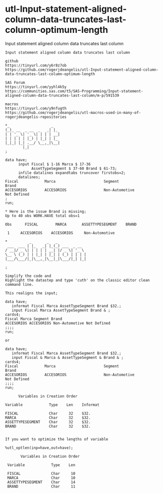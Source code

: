 # utl-Input-statement-aligned-column-data-truncates-last-column-optimum-length
Input statement aligned column data truncates last column 

    Input statement aligned column data truncates last column                                                                   
                                                                                                                                
    github                                                                                                                      
    https://tinyurl.com/y6r8z7ob                                                                                                
    https://github.com/rogerjdeangelis/utl-Input-statement-aligned-column-data-truncates-last-column-optimum-length             
                                                                                                                                
    SAS Forum                                                                                                                   
    https://tinyurl.com/yyhl4k5y                                                                                                
    https://communities.sas.com/t5/SAS-Programming/Input-statement-aligned-column-data-truncates-last-column/m-p/591539         
                                                                                                                                
    macros                                                                                                                      
    https://tinyurl.com/y9nfugth                                                                                                
    https://github.com/rogerjdeangelis/utl-macros-used-in-many-of-rogerjdeangelis-repositories                                  
                                                                                                                                
    *_                   _                                                                                                      
    (_)_ __  _ __  _   _| |_                                                                                                    
    | | '_ \| '_ \| | | | __|                                                                                                   
    | | | | | |_) | |_| | |_                                                                                                    
    |_|_| |_| .__/ \__,_|\__|                                                                                                   
            |_|                                                                                                                 
    ;                                                                                                                           
                                                                                                                                
    data have;                                                                                                                  
          input Fiscal $ 1-16 Marca $ 17-36                                                                                     
                AssetTypeSegment $ 37-60 Brand $ 61-73;                                                                         
          infile datalines expandtabs truncover firstobs=2;                                                                     
          datalines;                                                                                                            
    Fiscal            Marca                      Segment                       Brand                                            
    ACCESORIOS        ACCESORIOS                 Non-Automotive                Not Defined                                      
    ;                                                                                                                           
    run;                                                                                                                        
                                                                                                                                
    * Here is the issue Brand is missing;                                                                                       
    Up to 40 obs WORK.HAVE total obs=1                                                                                          
                                                                                                                                
    Obs      FISCAL        MARCA       ASSETTYPESEGMENT    BRAND                                                                
                                                                                                                                
     1     ACCESORIOS    ACCESORIOS     Non-Automotive                                                                          
                                                                                                                                
    *          _       _   _                                                                                                    
     ___  ___ | |_   _| |_(_) ___  _ __                                                                                         
    / __|/ _ \| | | | | __| |/ _ \| '_ \                                                                                        
    \__ \ (_) | | |_| | |_| | (_) | | | |                                                                                       
    |___/\___/|_|\__,_|\__|_|\___/|_| |_|                                                                                       
                                                                                                                                
    ;                                                                                                                           
                                                                                                                                
    Simplify the code and                                                                                                       
    Highlight the datastep and type 'cuth' on the classic editor clean command line.                                            
                                                                                                                                
    This realigns the input;                                                                                                    
                                                                                                                                
    data have;                                                                                                                  
       informat Fiscal Marca AssetTypeSegment Brand $32.;                                                                       
       input Fiscal Marca AssetTypeSegment Brand & ;                                                                            
    cards4;                                                                                                                     
    Fiscal Marca Segment Brand                                                                                                  
    ACCESORIOS ACCESORIOS Non-Automotive Not Defined                                                                            
    ;;;;                                                                                                                        
    run;                                                                                                                        
                                                                                                                                
    or                                                                                                                          
                                                                                                                                
    data have;                                                                                                                  
       informat Fiscal Marca AssetTypeSegment Brand $32.;                                                                       
       input Fiscal & Marca & AssetTypeSegment & Brand & ;                                                                      
    cards4;                                                                                                                     
    Fiscal            Marca                      Segment                       Brand                                            
    ACCESORIOS        ACCESORIOS                 Non-Automotive                Not Defined                                      
    ;;;;                                                                                                                        
    run;                                                                                                                        
                                                                                                                                
          Variables in Creation Order                                                                                           
                                                                                                                                
    Variable            Type    Len    Informat                                                                                 
                                                                                                                                
    FISCAL              Char     32    $32.                                                                                     
    MARCA               Char     32    $32.                                                                                     
    ASSETTYPESEGMENT    Char     32    $32.                                                                                     
    BRAND               Char     32    $32.                                                                                     
                                                                                                                                
                                                                                                                                
    If you want to optimize the lengths of variable                                                                             
                                                                                                                                
    %utl_optlen(inp=have,out=have);                                                                                             
                                                                                                                                
           Variables in Creation Order                                                                                          
                                                                                                                                
     Variable            Type    Len                                                                                            
                                                                                                                                
     FISCAL              Char     10                                                                                            
     MARCA               Char     10                                                                                            
     ASSETTYPESEGMENT    Char     14                                                                                            
     BRAND               Char     11                                                                                            
                                                                                                                                
